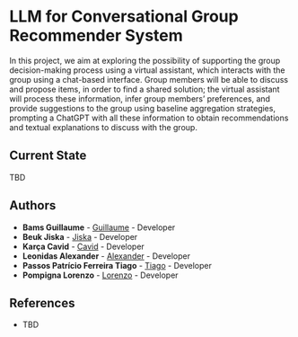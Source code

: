 # LLM for Conversational Group Recommender System

In this project, we aim at exploring the possibility of supporting the group decision-making process using a
virtual assistant, which interacts with the group using a chat-based interface. Group members will be able
to discuss and propose items, in order to find a shared solution; the virtual assistant will process these
information, infer group members’ preferences, and provide suggestions to the group using baseline
aggregation strategies, prompting a ChatGPT with all these information to obtain recommendations and
textual explanations to discuss with the group.

## Current State

TBD

## Authors

* **Bams Guillaume** - [Guillaume](https://github.com/Guil02) - Developer
* **Beuk Jiska** - [Jiska](https://github.com/jiskabeuk) - Developer
* **Karça Cavid** - [Cavid]() - Developer
* **Leonidas Alexander** - [Alexander](https://github.com/alexanderleonidas) - Developer
* **Passos Patrício Ferreira Tiago** - [Tiago](https://github.com/Tpf2906) - Developer
* **Pompigna Lorenzo** - [Lorenzo](https://github.com/Lozzio99) - Developer

## References

* TBD
